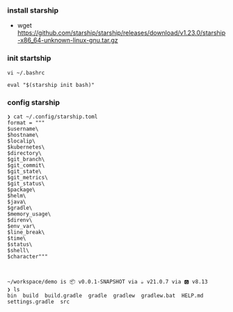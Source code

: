### install starship

- wget https://github.com/starship/starship/releases/download/v1.23.0/starship-x86_64-unknown-linux-gnu.tar.gz

### init startship

```
vi ~/.bashrc

eval "$(starship init bash)" 
```

### config starship

```
❯ cat ~/.config/starship.toml 
format = """
$username\
$hostname\
$localip\
$kubernetes\
$directory\
$git_branch\
$git_commit\
$git_state\
$git_metrics\
$git_status\
$package\
$helm\
$java\
$gradle\
$memory_usage\
$direnv\
$env_var\
$line_break\
$time\
$status\
$shell\
$character"""



~/workspace/demo is 📦 v0.0.1-SNAPSHOT via ☕ v21.0.7 via 🅶 v8.13 
❯ ls
bin  build  build.gradle  gradle  gradlew  gradlew.bat  HELP.md  settings.gradle  src
```

